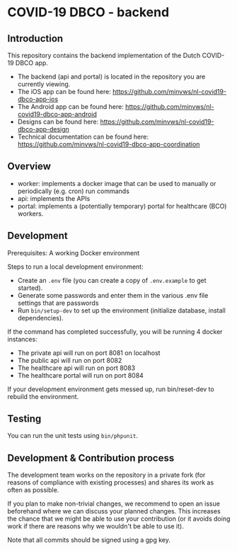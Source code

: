 # COVID-19 DBCO - backend

## Introduction
This repository contains the backend implementation of the Dutch COVID-19 DBCO app.

* The backend (api and portal) is located in the repository you are currently viewing.
* The iOS app can be found here: https://github.com/minvws/nl-covid19-dbco-app-ios
* The Android app can be found here: https://github.com/minvws/nl-covid19-dbco-app-android
* Designs can be found here: https://github.com/minvws/nl-covid19-dbco-app-design
* Technical documentation can be found here: https://github.com/minvws/nl-covid19-dbco-app-coordination

## Overview

* worker: implements a docker image that can be used to manually or periodically (e.g. cron) run commands
* api: implements the APIs 
* portal: implements a (potentially temporary) portal for healthcare (BCO) workers.

## Development

Prerequisites: A working Docker environment

Steps to run a local development environment:

- Create an `.env` file (you can create a copy of `.env.example` to get started). 
- Generate some passwords and enter them in the various .env file settings that are passwords
- Run `bin/setup-dev` to set up the environment (initialize database, install dependencies).

If the command has completed successfully, you will be running 4 docker instances:
* The private api will run on port 8081 on localhost
* The public api will run on port 8082
* The healthcare api will run on port 8083
* The healthcare portal will run on port 8084

If your development environment gets messed up, run bin/reset-dev to rebuild the environment.

## Testing

You can run the unit tests using `bin/phpunit`. 

## Development & Contribution process

The development team works on the repository in a private fork (for reasons of compliance with existing processes) and shares its work as often as possible.

If you plan to make non-trivial changes, we recommend to open an issue beforehand where we can discuss your planned changes.
This increases the chance that we might be able to use your contribution (or it avoids doing work if there are reasons why we wouldn't be able to use it).

Note that all commits should be signed using a gpg key.

